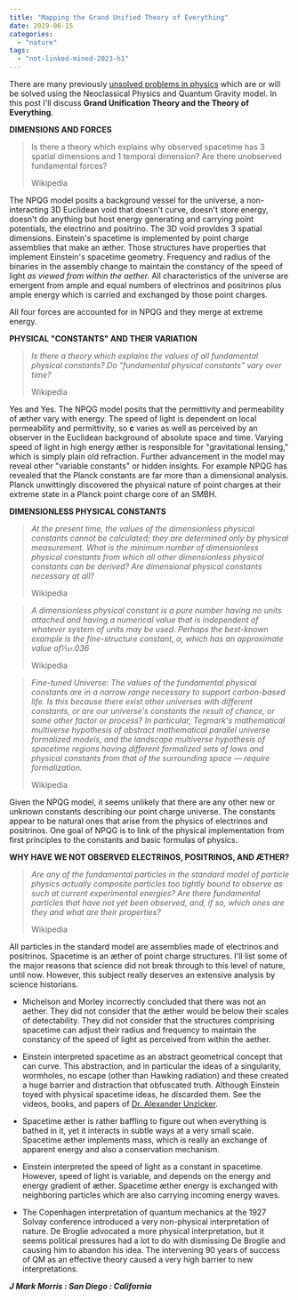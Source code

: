 ```yaml
---
title: "Mapping the Grand Unified Theory of Everything"
date: 2019-06-15
categories: 
  - "nature"
tags: 
  - "not-linked-mined-2023-h1"
---
```


There are many previously [unsolved problems in physics](https://en.wikipedia.org/wiki/List_of_unsolved_problems_in_physics) which are or will be solved using the Neoclassical Physics and Quantum Gravity model. In this post I'll discuss **Grand Unification Theory and the Theory of Everything**.

**DIMENSIONS AND FORCES**

> Is there a theory which explains why observed spacetime has 3 spatial dimensions and 1 temporal dimension? Are there unobserved fundamental forces?
> 
> Wikipedia

The NPQG model posits a background vessel for the universe, a non-interacting 3D Euclidean void that doesn't curve, doesn't store energy, doesn't do anything but host energy generating and carrying point potentials, the electrino and positrino. The 3D void provides 3 spatial dimensions. Einstein's spacetime is implemented by point charge assemblies that make an æther. Those structures have properties that implement Einstein's spacetime geometry. Frequency and radius of the binaries in the assembly change to maintain the constancy of the speed of light _as viewed from within the aether._ All characteristics of the universe are emergent from ample and equal numbers of electrinos and positrinos plus ample energy which is carried and exchanged by those point charges.

All four forces are accounted for in NPQG and they merge at extreme energy.

**PHYSICAL "CONSTANTS" AND THEIR VARIATION**

> _Is there a theory which explains the values of all fundamental physical constants? Do "fundamental physical constants" vary over time?_
> 
> Wikipedia

Yes and Yes. The NPQG model posits that the permittivity and permeability of æther vary with energy. The speed of light is dependent on local permeability and permittivity, so **c** varies as well as perceived by an observer in the Euclidean background of absolute space and time. Varying speed of light in high energy æther is responsible for "gravitational lensing," which is simply plain old refraction. Further advancement in the model may reveal other "variable constants" or hidden insights. For example NPQG has revealed that the Planck constants are far more than a dimensional analysis. Planck unwittingly discovered the physical nature of point charges at their extreme state in a Planck point charge core of an SMBH.

**DIMENSIONLESS PHYSICAL CONSTANTS**

> _At the present time, the values of the dimensionless physical constants cannot be calculated; they are determined only by physical measurement. What is the minimum number of dimensionless physical constants from which all other dimensionless physical constants can be derived? Are dimensional physical constants necessary at all?_
> 
> Wikipedia

> _A dimensionless physical constant is a pure number having no units attached and having a numerical value that is independent of whatever system of units may be used. Perhaps the best-known example is the fine-structure constant, α, which has an approximate value of ​1⁄137.036_
> 
> Wikipedia

> _Fine-tuned Universe: The values of the fundamental physical constants are in a narrow range necessary to support carbon-based life. Is this because there exist other universes with different constants, or are our universe's constants the result of chance, or some other factor or process? In particular, Tegmark's mathematical multiverse hypothesis of abstract mathematical parallel universe formalized models, and the landscape multiverse hypothesis of spacetime regions having different formalized sets of laws and physical constants from that of the surrounding space — require formalization._
> 
> Wikipedia

Given the NPQG model, it seems unlikely that there are any other new or unknown constants describing our point charge universe. The constants appear to be natural ones that arise from the physics of electrinos and positrinos. One goal of NPQG is to link of the physical implementation from first principles to the constants and basic formulas of physics.

**WHY HAVE WE NOT OBSERVED ELECTRINOS, POSITRINOS, AND ÆTHER?**

> _Are any of the fundamental particles in the standard model of particle physics actually composite particles too tightly bound to observe as such at current experimental energies? Are there fundamental particles that have not yet been observed, and, if so, which ones are they and what are their properties?_
> 
> Wikipedia

All particles in the standard model are assemblies made of electrinos and positrinos. Spacetime is an æther of point charge structures. I'll list some of the major reasons that science did not break through to this level of nature, until now. However, this subject really deserves an extensive analysis by science historians.

- Michelson and Morley incorrectly concluded that there was not an aether. They did not consider that the æther would be below their scales of detectability. They did not consider that the structures comprising spacetime can adjust their radius and frequency to maintain the constancy of the speed of light as perceived from within the aether.

- Einstein interpreted spacetime as an abstract geometrical concept that can curve. This abstraction, and in particular the ideas of a singularity, wormholes, no escape (other than Hawking radiation) and these created a huge barrier and distraction that obfuscated truth. Although Einstein toyed with physical spacetime ideas, he discarded them. See the videos, books, and papers of [Dr. Alexander Unzicker](https://johnmarkmorris.com/2020/07/03/dr-alexander-unzicker/).

- Spacetime æther is rather baffling to figure out when everything is bathed in it, yet it interacts in subtle ways at a very small scale. Spacetime æther implements mass, which is really an exchange of apparent energy and also a conservation mechanism.

- Einstein interpreted the speed of light as a constant in spacetime. However, speed of light is variable, and depends on the energy and energy gradient of æther. Spacetime æther energy is exchanged with neighboring particles which are also carrying incoming energy waves.

- The Copenhagen interpretation of quantum mechanics at the 1927 Solvay conference introduced a very non-physical interpretation of nature. De Broglie advocated a more physical interpretation, but it seems political pressures had a lot to do with dismissing De Broglie and causing him to abandon his idea. The intervening 90 years of success of QM as an effective theory caused a very high barrier to new interpretations.

_**J Mark Morris : San Diego : California**_
